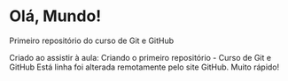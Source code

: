 # Olá, Mundo!
 Primeiro repositório do curso de Git e GitHub

Criado ao assistir à aula: Criando o primeiro repositório - Curso de Git e GitHub
Está linha foi alterada remotamente pelo site GitHub. Muito rápido!
